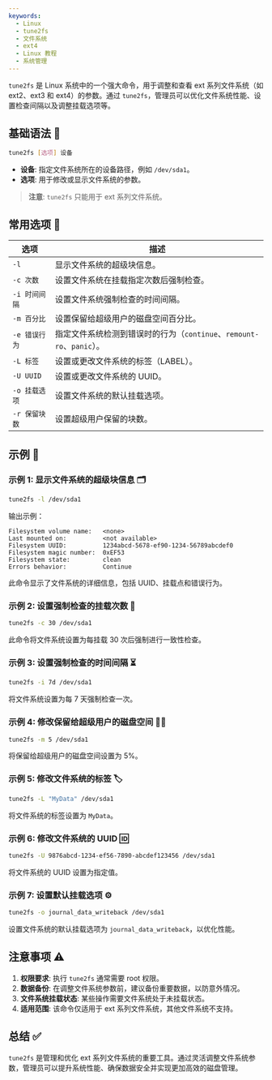 ```yaml
---
keywords: 
  - Linux
  - tune2fs
  - 文件系统
  - ext4
  - Linux 教程
  - 系统管理
---
```




`tune2fs` 是 Linux 系统中的一个强大命令，用于调整和查看 ext 系列文件系统（如 ext2、ext3 和 ext4）的参数。通过 `tune2fs`，管理员可以优化文件系统性能、设置检查间隔以及调整挂载选项等。

## 基础语法 📜

```bash
tune2fs [选项] 设备
```

- **设备**: 指定文件系统所在的设备路径，例如 `/dev/sda1`。
- **选项**: 用于修改或显示文件系统的参数。

> **注意**: `tune2fs` 只能用于 ext 系列文件系统。

## 常用选项 🔧

| 选项                     | 描述                                             |
|--------------------------|--------------------------------------------------|
| `-l`                    | 显示文件系统的超级块信息。                      |
| `-c 次数`                | 设置文件系统在挂载指定次数后强制检查。           |
| `-i 时间间隔`            | 设置文件系统强制检查的时间间隔。                 |
| `-m 百分比`              | 设置保留给超级用户的磁盘空间百分比。             |
| `-e 错误行为`            | 指定文件系统检测到错误时的行为（`continue`、`remount-ro`、`panic`）。 |
| `-L 标签`                | 设置或更改文件系统的标签（LABEL）。             |
| `-U UUID`                | 设置或更改文件系统的 UUID。                     |
| `-o 挂载选项`            | 设置文件系统的默认挂载选项。                     |
| `-r 保留块数`            | 设置超级用户保留的块数。                         |

## 示例 🌟

### 示例 1: 显示文件系统的超级块信息 🗂️

```bash
tune2fs -l /dev/sda1
```
输出示例：
```
Filesystem volume name:   <none>
Last mounted on:          <not available>
Filesystem UUID:          1234abcd-5678-ef90-1234-56789abcdef0
Filesystem magic number:  0xEF53
Filesystem state:         clean
Errors behavior:          Continue
```
此命令显示了文件系统的详细信息，包括 UUID、挂载点和错误行为。

### 示例 2: 设置强制检查的挂载次数 🔄

```bash
tune2fs -c 30 /dev/sda1
```
此命令将文件系统设置为每挂载 30 次后强制进行一致性检查。

### 示例 3: 设置强制检查的时间间隔 ⏳

```bash
tune2fs -i 7d /dev/sda1
```
将文件系统设置为每 7 天强制检查一次。

### 示例 4: 修改保留给超级用户的磁盘空间 🧑‍💻

```bash
tune2fs -m 5 /dev/sda1
```
将保留给超级用户的磁盘空间设置为 5%。

### 示例 5: 修改文件系统的标签 🏷️

```bash
tune2fs -L "MyData" /dev/sda1
```
将文件系统的标签设置为 `MyData`。

### 示例 6: 修改文件系统的 UUID 🆔

```bash
tune2fs -U 9876abcd-1234-ef56-7890-abcdef123456 /dev/sda1
```
将文件系统的 UUID 设置为指定值。

### 示例 7: 设置默认挂载选项 ⚙️

```bash
tune2fs -o journal_data_writeback /dev/sda1
```
设置文件系统的默认挂载选项为 `journal_data_writeback`，以优化性能。

## 注意事项 ⚠️

1. **权限要求**: 执行 `tune2fs` 通常需要 root 权限。
2. **数据备份**: 在调整文件系统参数前，建议备份重要数据，以防意外情况。
3. **文件系统挂载状态**: 某些操作需要文件系统处于未挂载状态。
4. **适用范围**: 该命令仅适用于 ext 系列文件系统，其他文件系统不支持。

## 总结 ✅

`tune2fs` 是管理和优化 ext 系列文件系统的重要工具。通过灵活调整文件系统参数，管理员可以提升系统性能、确保数据安全并实现更加高效的磁盘管理。

